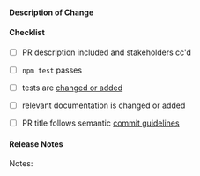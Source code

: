 #### Description of Change
<!--
Thank you for your Pull Request. Please provide a description above and review
the requirements below.

Contributors guide: https://github.com/electron/electron/blob/master/CONTRIBUTING.md
-->

#### Checklist
<!-- Remove items that do not apply. For completed items, change [ ] to [x]. -->

- [ ] PR description included and stakeholders cc'd
- [ ] `npm test` passes
- [ ] tests are [changed or added](https://github.com/electron/electron/blob/master/docs/development/testing.md)
- [ ] relevant documentation is changed or added
- [ ] PR title follows semantic [commit guidelines](https://github.com/electron/electron/blob/master/docs/development/pull-requests.md#commit-message-guidelines)


#### Release Notes
<!-- Used to describe release notes for future release versions. Use `no-notes` to indicate no user-facing changes. -->

Notes: <!-- One-line Change Summary Here-->